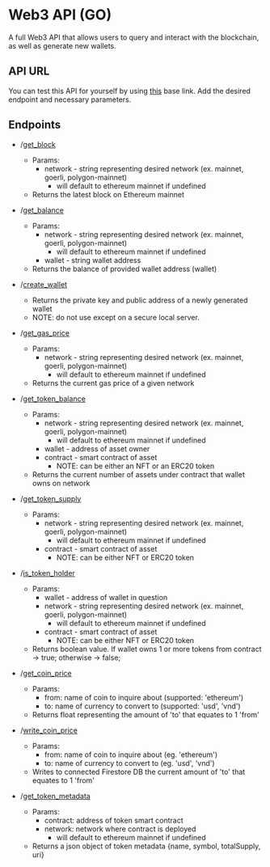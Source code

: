 # Web3 API (GO)
A full Web3 API that allows users to query and interact with the blockchain, as well as generate new wallets.

## API URL
You can test this API for yourself by using [this](https://go-api-378801.wl.r.appspot.com/) base link.
Add the desired endpoint and necessary parameters.

## Endpoints
* /[get_block](https://github.com/aglawson/Web3API-Go/blob/main/api/GetBlock.go)
  * Params: 
     * network - string representing desired network (ex. mainnet, goerli, polygon-mainnet)
        * will default to ethereum mainnet if undefined
  * Returns the latest block on Ethereum mainnet
* /[get_balance](https://github.com/aglawson/Web3API-Go/blob/main/api/GetBalance.go)
  * Params: 
     * network - string representing desired network (ex. mainnet, goerli, polygon-mainnet)
        * will default to ethereum mainnet if undefined
     * wallet - string wallet address
  * Returns the balance of provided wallet address (wallet)
* /[create_wallet](https://github.com/aglawson/Web3API-Go/blob/main/api/GenerateWallet.go)
  * Returns the private key and public address of a newly generated wallet
  * NOTE: do not use except on a secure local server.
  
* /[get_gas_price](https://github.com/aglawson/Web3API-Go/blob/main/api/GetGasPrice.go)
  * Params:
    * network - string representing desired network (ex. mainnet, goerli, polygon-mainnet)
      * will default to ethereum mainnet if undefined
  * Returns the current gas price of a given network

* /[get_token_balance](https://github.com/aglawson/Web3API-Go/blob/main/api/GetTokenBalance.go)
  * Params:
    * network - string representing desired network (ex. mainnet, goerli, polygon-mainnet)
      * will default to ethereum mainnet if undefined
    * wallet - address of asset owner
    * contract - smart contract of asset
      * NOTE: can be either an NFT or an ERC20 token
  * Returns the current number of assets under contract that wallet owns on network
  
* /[get_token_supply](https://github.com/aglawson/Web3API-Go/blob/main/api/GetTokenSupply.go)
  * Params:
    * network - string representing desired network (ex. mainnet, goerli, polygon-mainnet)
      * will default to ethereum mainnet if undefined
    * contract - smart contract of asset
      * NOTE: can be either NFT or ERC20 token

* /[is_token_holder](https://github.com/aglawson/Web3API-Go/blob/main/api/IsTokenHolder.go)
  * Params:
    * wallet - address of wallet in question
    * network - string representing desired network (ex. mainnet, goerli, polygon-mainnet)
      * will default to ethereum mainnet if undefined
    * contract - smart contract of asset
      * NOTE: can be either NFT or ERC20 token
  * Returns boolean value. If wallet owns 1 or more tokens from contract -> true; otherwise -> false;

* /[get_coin_price](https://github.com/aglawson/Web3API-Go/blob/main/api/GetCoinPrice.go)
  * Params:
    * from: name of coin to inquire about (supported: 'ethereum')
    * to: name of currency to convert to (supported: 'usd', 'vnd')
  * Returns float representing the amount of 'to' that equates to 1 'from'

* /[write_coin_price](https://github.com/aglawson/Web3API-Go/blob/main/api/WriteCoinPrice.go)
  * Params:
    * from: name of coin to inquire about (eg. 'ethereum')
    * to: name of currency to convert to (eg. 'usd', 'vnd')
  * Writes to connected Firestore DB the current amount of 'to' that equates to 1 'from'

* /[get_token_metadata](https://github.com/aglawson/Web3API-Go/blob/main/api/GetTokenMetadata.go)
  * Params:
    * contract: address of token smart contract
    * network: network where contract is deployed
      * will default to ethereum mainnet if undefined
  * Returns a json object of token metadata {name, symbol, totalSupply, uri}